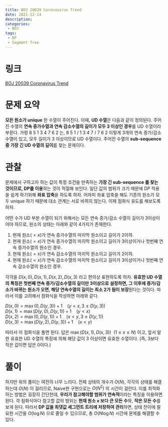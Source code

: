 ```yaml
---
title: BOJ 20039 Coronavirus Trend
date: 2021-12-14
description:
categories:
 - BOJ
tags:
 - DP
 - Segment Tree
---
```

# 링크
[BOJ 20039 Coronavirus Trend](https://www.acmicpc.net/problem/20039)

# 문제 요약
**모든 원소가 unique** 한 수열이 주어진다. 이때, **UD 수열**은 다음과 같이 정의된다. 주어진 수열의 **연속 증가수열과 연속 감소수열의 길이가 모두 3 이상인 경우**를 UD 수열이라 부른다. 가령 8 5 1 3 4 7 6 2 는, 8 5 1 / 1 3 4 7 / 7 6 2 이렇게 3개의 연속 증가/감소 수열이 있고, 모두 길이가 3 이상이므로 UD 수열이다. 주어진 수열의 **sub-sequence 중 가장 긴 UD 수열의 길이**를 찾는 문제이다.   

# 관찰
문제에서 구하고자 하는 값이 특정 조건을 만족하는 **가장 긴 sub-sequence 를 찾는 것이므로, DP를 이용**하는 것이 적절해 보인다. 일단 값의 범위가 크기 때문에 DP 적용을 쉽게 하기위해 **좌표 압축**을 하도록 하자. 어차피 좌표 압축을 해도 기존의 원소가 모두 unique 하기 때문에 대소 관계는 서로 바뀌지 않는다. 이제 점화식 유도를 해보도록 하자.   

어떤 수가 UD 부분 수열이 되기 위해서는 모든 연속 증가/감소 수열이 길이가 3이상이어야 하므로, 원소의 상태는 아래와 같이 4가지가 존재한다.   

1. 현재 원소($=x$)가 연속 증가수열의 마지막 원소이고 길이가 2이하.   
2. 현재 원소($=x$)가 연속 증가수열의 마지막 원소이고 길이가 3이상이거나 첫번째 연속 증가수열의 원소인 경우.   
3. 현재 원소($=x$)가 연속 감소수열의 마지막 원소이고 길이가 2이하.   
4. 현재 원소($=x$)가 연속 감소수열의 마지막 원소이고 길이가 3이상이거나 첫번째 연속 감소수열의 원소인 경우.   

각각을 $D(x,0), D(x,1), D(x,2), D(x,3)$ 라고 편의상 표현하도록 하자. **유효한 UD 수열의 특징은 첫번째 연속 증가/감소수열의 길이만 3이상으로 설정하면, 그 이후에 증가/감소가 바뀌는 원소가 오면, 해당 연속수열의 길이는 최소 2가 됨이 보장**된다는 것이다. 따라서 이를 고려해서 점화식을 작성하면 아래와 같다.   

$D(x,0)=\max(0,D(y,3))+1 \ \ \ \ (y<x, 3\leq{D(y,3)})$   
$D(x,1)=\max(D(y,0),D(y,1))+1 \ \ \ \ (y<x)$   
$D(x,2)=\max(0,D(y,1))+1 \ \ \ \ (x<y, 3\leq{D(y,1)})$   
$D(x,3)=\max(D(y,2),D(y,3))+1 \ \ \ \ (x<y)$   

따라서 이 점화식을 풀면 된다. 답은 $\max(D(x,1),D(x,3)) \ \ (1\leq{x}\leq{N})$ 이고, 앞서 말한 유효한 UD 수열의 특징에 의해 해당 값이 3 이상이면 유효한 수열이다. (즉, 3보다 작은 값이면 답은 0이다.)   

# 풀이
하지만 위의 풀이는 여전히 너무 느리다. 전체 상태의 개수가 $O(N)$, 각각의 상태를 해결하는데 $O(N)$ 이 걸리므로, Naive한 구현으로는 $O(N^2)$ 의 시간이 걸린다. 이를 최적화 하는 방법은 굉장히 간단한데, **우리가 참고해야할 범위가 연속적**이라는 특징을 이용하면된다. 각 점화식마다 참고할 값의 범위는 **현재 원소 $x$ 보다 큰 모든 수**와, **작은 모든 수**를 보게 된다. 따라서 **DP 값을 최댓값 세그먼트 트리에 저장하여 관리**하면, 상태 전이에 필요한 시간을 $O(\log{N})$ 으로 줄일 수 있으므로, 총 $O(N\log{N})$ 시간에 문제를 해결할 수 있다.